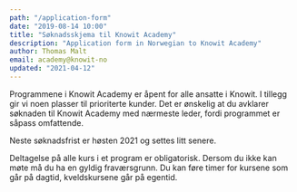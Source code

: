 ```yaml
---
path: "/application-form"
date: "2019-08-14 10:00"
title: "Søknadsskjema til Knowit Academy"
description: "Application form in Norwegian to Knowit Academy"
author: Thomas Malt
email: academy@knowit-no
updated: "2021-04-12"
---
```


Programmene i Knowit Academy er åpent for alle ansatte i Knowit. I tillegg gir
vi noen plasser til prioriterte kunder. Det er ønskelig at du avklarer
søknaden til Knowit Academy med nærmeste leder, fordi programmet er såpass
omfattende.

Neste søknadsfrist er høsten 2021 og settes litt senere.

Deltagelse på alle kurs i et program er obligatorisk. Dersom du ikke kan møte
må du ha en gyldig fraværsgrunn. Du kan føre timer for kursene som går på
dagtid, kveldskursene går på egentid.